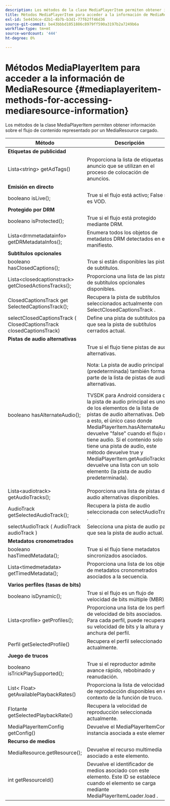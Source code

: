 ```yaml
---
description: Los métodos de la clase MediaPlayerItem permiten obtener información sobre el flujo de contenido representado por un MediaResource cargado.
title: Métodos MediaPlayerItem para acceder a la información de MediaResource
exl-id: 5e4434ce-d2b1-4b7b-b3d1-77f62ff46d36
source-git-commit: be43bbbd1051886c8979ff590a3197b2a7249b6a
workflow-type: tm+mt
source-wordcount: '444'
ht-degree: 0%

---
```


# Métodos MediaPlayerItem para acceder a la información de MediaResource {#mediaplayeritem-methods-for-accessing-mediaresource-information}

Los métodos de la clase MediaPlayerItem permiten obtener información sobre el flujo de contenido representado por un MediaResource cargado.

<table frame="all" colsep="1" rowsep="1" id="table_F6006A9167044AC087A6ECB20B8CCD5D"> 
 <thead> 
  <tr rowsep="1"> 
   <th colname="2" class="entry"> Método </th> 
   <th colname="3" class="entry"> Descripción </th> 
  </tr> 
 </thead>
 <tbody> 
  <tr rowsep="1"> 
   <td colname="2"> <b>Etiquetas de publicidad</b> </td> 
   <td colname="3"> </td> 
  </tr> 
  <tr rowsep="1"> 
   <td colname="2"> <span class="codeph"> Lista&lt;string&gt; getAdTags() </span> </td> 
   <td colname="3"> Proporciona la lista de etiquetas de anuncio que se utilizan en el proceso de colocación de anuncios. </td> 
  </tr> 
  <tr rowsep="1"> 
   <td colname="2"> <b>Emisión en directo</b> </td> 
   <td colname="3"> </td> 
  </tr> 
  <tr rowsep="1"> 
   <td colname="2"> <span class="codeph"> booleano isLive(); </span> </td> 
   <td colname="3"> True si el flujo está activo; False si es VOD. </td> 
  </tr> 
  <tr rowsep="1"> 
   <td colname="2"> <b>Protegido por DRM</b> </td> 
   <td colname="3"> </td> 
  </tr> 
  <tr rowsep="1"> 
   <td colname="2"> <span class="codeph"> booleano isProtected(); </span> </td> 
   <td colname="3"> True si el flujo está protegido mediante DRM. </td> 
  </tr> 
  <tr rowsep="1"> 
   <td colname="2"> <span class="codeph"> Lista&lt;drmmetadatainfo&gt; getDRMetadataInfos(); </span> </td> 
   <td colname="3"> Enumera todos los objetos de metadatos DRM detectados en el manifiesto. </td> 
  </tr> 
  <tr rowsep="1"> 
   <td colname="2"> <b>Subtítulos opcionales</b> </td> 
   <td colname="3"> </td> 
  </tr> 
  <tr rowsep="1"> 
   <td colname="2"> <span class="codeph"> booleano hasClosedCaptions(); </span> </td> 
   <td colname="3"> True si están disponibles las pistas de subtítulos. </td> 
  </tr> 
  <tr rowsep="1"> 
   <td colname="2"> <span class="codeph"> Lista&lt;closedcaptionstrack&gt; getClosedActionsTracks(); </span> </td> 
   <td colname="3"> Proporciona una lista de las pistas de subtítulos opcionales disponibles. </td> 
  </tr> 
  <tr rowsep="1"> 
   <td colname="2"> <span class="codeph"> ClosedCaptionsTrack get SelectedCaptionsTrack(); </span> </td> 
   <td colname="3"> Recupera la pista de subtítulos seleccionados actualmente con <span class="codeph"> SelectClosedCaptionsTrack </span>. </td> 
  </tr> 
  <tr rowsep="1"> 
   <td colname="2"> <span class="codeph"> selectClosedCaptionsTrack ( ClosedCaptionsTrack closedCaptionsTrack) </span> </td> 
   <td colname="3"> Define una pista de subtítulos para que sea la pista de subtítulos cerrados actual. </td> 
  </tr> 
  <tr rowsep="1"> 
   <td colname="2"> <b>Pistas de audio alternativas</b> </td> 
   <td colname="3"> </td> 
  </tr> 
  <tr rowsep="1"> 
   <td colname="2"> <span class="codeph"> booleano hasAlternateAudio(); </span> </td> 
   <td colname="3"> True si el flujo tiene pistas de audio alternativas. <p>Nota: La pista de audio principal (predeterminada) también forma parte de la lista de pistas de audio alternativas. </p> <p>TVSDK para Android considera que la pista de audio principal es uno de los elementos de la lista de pistas de audio alternativas. Debido a esto, el único caso donde <span class="codeph"> MediaPlayerItem.hasAlternateAudio </span> devuelve "false" cuando el flujo no tiene audio. Si el contenido solo tiene una pista de audio, este método devuelve true y <span class="codeph"> MediaPlayerItem.getAudioTracks </span> devuelve una lista con un solo elemento (la pista de audio predeterminada). </p> </td> 
  </tr> 
  <tr rowsep="1"> 
   <td colname="2"> <span class="codeph"> Lista&lt;audiotrack&gt; getAudioTracks(); </span> </td> 
   <td colname="3"> Proporciona una lista de pistas de audio alternativas disponibles. </td> 
  </tr> 
  <tr rowsep="1"> 
   <td colname="2"> <span class="codeph"> AudioTrack getSelectedAudioTrack(); </span> </td> 
   <td colname="3"> Recupera la pista de audio seleccionada con <span class="codeph"> selectAudioTrack </span>. </td> 
  </tr> 
  <tr rowsep="1"> 
   <td colname="2"> <span class="codeph"> selectAudioTrack ( AudioTrack audioTrack ) </span> </td> 
   <td colname="3"> Selecciona una pista de audio para que sea la pista de audio actual. </td> 
  </tr> 
  <tr rowsep="1"> 
   <td colname="2"> <b>Metadatos cronometrados</b> </td> 
   <td colname="3"> </td> 
  </tr> 
  <tr rowsep="1"> 
   <td colname="2"> <span class="codeph"> booleano hasTimedMetadata(); </span> </td> 
   <td colname="3"> True si el flujo tiene metadatos sincronizados asociados. </td> 
  </tr> 
  <tr rowsep="1"> 
   <td colname="2"> <span class="codeph"> Lista&lt;timedmetadata&gt; getTimedMetadata(); </span> </td> 
   <td colname="3"> Proporciona una lista de los objetos de metadatos cronometrados asociados a la secuencia. </td> 
  </tr> 
  <tr rowsep="1"> 
   <td colname="2"> <b>Varios perfiles (tasas de bits)</b> </td> 
   <td colname="3"> </td> 
  </tr> 
  <tr rowsep="1"> 
   <td colname="2"> <span class="codeph"> booleano isDynamic(); </span> </td> 
   <td colname="3"> True si el flujo es un flujo de velocidad de bits múltiple (MBR). </td> 
  </tr> 
  <tr rowsep="1"> 
   <td colname="2"> <span class="codeph"> Lista&lt;profile&gt; getProfiles(); </span> </td> 
   <td colname="3"> Proporciona una lista de los perfiles de velocidad de bits asociados. Para cada perfil, puede recuperar su velocidad de bits y la altura y anchura del perfil. </td> 
  </tr> 
  <tr rowsep="1"> 
   <td colname="2"> <span class="codeph"> Perfil getSelectedProfile() </span> </td> 
   <td colname="3"> Recupera el perfil seleccionado actualmente. </td> 
  </tr> 
  <tr rowsep="1"> 
   <td colname="2"> <b>Juego de trucos</b> </td> 
   <td colname="3"> </td> 
  </tr> 
  <tr rowsep="1"> 
   <td colname="2"> <span class="codeph"> booleano isTrickPlaySupported(); </span> </td> 
   <td colname="3"> True si el reproductor admite avance rápido, rebobinado y reanudación. </td> 
  </tr> 
  <tr rowsep="1"> 
   <td colname="2"> <span class="codeph"> List&lt; Float&gt; getAvailablePlaybackRates() </span> </td> 
   <td colname="3"> Proporciona la lista de velocidades de reproducción disponibles en el contexto de la función de truco. </td> 
  </tr> 
  <tr rowsep="1"> 
   <td colname="2"> <span class="codeph"> Flotante getSelectedPlaybackRate() </span> </td> 
   <td colname="3"> Recupera la velocidad de reproducción seleccionada actualmente. </td> 
  </tr> 
  <tr rowsep="1"> 
   <td colname="2"> <span class="codeph"> MediaPlayerItemConfig getConfig() </span> </td> 
   <td colname="3"> Devuelve el <span class="codeph"> MediaPlayerItemConfig </span> instancia asociada a este elemento. </td> 
  </tr> 
  <tr rowsep="1"> 
   <td colname="2"> <b>Recurso de medios</b> </td> 
   <td colname="3"> </td> 
  </tr> 
  <tr rowsep="1"> 
   <td colname="2"> <span class="codeph"> MediaResource.getResource(); </span> </td> 
   <td colname="3"> Devuelve el recurso multimedia asociado a este elemento. </td> 
  </tr> 
  <tr rowsep="0"> 
   <td colname="2"> <span class="codeph"> int getResourceId() </span> </td> 
   <td colname="3"> Devuelve el identificador de medios asociado con este elemento. Este ID se establece cuando el elemento se carga mediante <span class="codeph"> MediaPlayerItemLoader.load </span>. </td> 
  </tr> 
 </tbody> 
</table>
